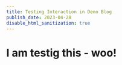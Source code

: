 ```yaml
---
title: Testing Interaction in Deno Blog
publish_date: 2023-04-28
disable_html_sanitization: true
---
```


# I am testig this - woo!

<script>

<canvas id=onclick_example></canvas>

<script type=module>

    // getting and formatting the canvas element
    const cnv = document.getElementById (`onclick_example`)
    cnv.width = cnv.parentNode.scrollWidth
    cnv.height = cnv.width * 9 / 16

    // this array will store the coordinates
    // of the click events
    const coordinates = []

    // this function will take the
    // pointerEvent as an argument
    // and assign it to parameter 'e'
    function add_coordinate (e) {

        // adding to the coordinates array 
        // an object with x & y properties
        // storing the values associated 
        // with the .offsetX and .offsetY
        // properties of the pointerEvent
        // object assigned to parameter 'e' 
        coordinates.push ({
            x : e.offsetX,
            y : e.offsetY
        })
    }

    // adding the function to the 
    // .onclick property of the canvas
    // add_coordinate
    cnv.onclick = add_coordinate

    // getting a 2d context
    const ctx = cnv.getContext ('2d')    

    // function to draw animation frames
    function draw_frame () {

        // turquoise background
        ctx.fillStyle = `turquoise`
        ctx.fillRect (0, 0, cnv.width, cnv.height)

        // hotpink squares
        ctx.fillStyle = `hotpink`

        // go through the coordinates array
        coordinates.forEach (p => {

            // use the values on the x & y properties
            // of each object to draw a square
            ctx.fillRect (p.x - 10, p.y - 10, 20, 20)
        })

        // call itself recursively
        requestAnimationFrame (draw_frame)
    }

    // call the first frame
    requestAnimationFrame (draw_frame)
</script>
</script>

<script>

    class Shrinker {

    // position specifies the middle of the object
    // object also needs a size
    // and a canvas context to draw to
    constructor (position, size, context) {
        this.pos = position
        this.siz = size
        this.ctx = context

        // we will use these properties to control
        // the shrinking and growing animation
        this.active = false
        this.phase  = 0
    }

    draw () {

        // if active, increment phase
        if (this.active) {
            this.phase += 0.01
        }

        // if phase is complete
        // disable object and reset phase
        if (this.phase > 1) {
            this.active = false
            this.phase  = 0
        }

        // this mathematics creates the envelope
        // that will shrink / grow the square
        // double goes from 0 - 2
        const double = this.phase * 2

        // rev goes from 2 - 0
        const rev = 2 - double

        // env = whichever one is less
        // env goes from 0 -> 1 -> 0
        const env = Math.min (double, rev)

        // mult goes from 1 -> 0 -> 1
        const mult = 1 - env

        // calculate the size under the envelope
        const len = this.siz * mult

        // calculate the position under the envelope
        const x = this.pos.x - (len / 2)
        const y = this.pos.y - (len / 2)

        // draw the pink square
        // using the values calculated
        this.ctx.fillStyle = `hotpink`
        this.ctx.fillRect (x, y, len, len)
    }
}

</script>